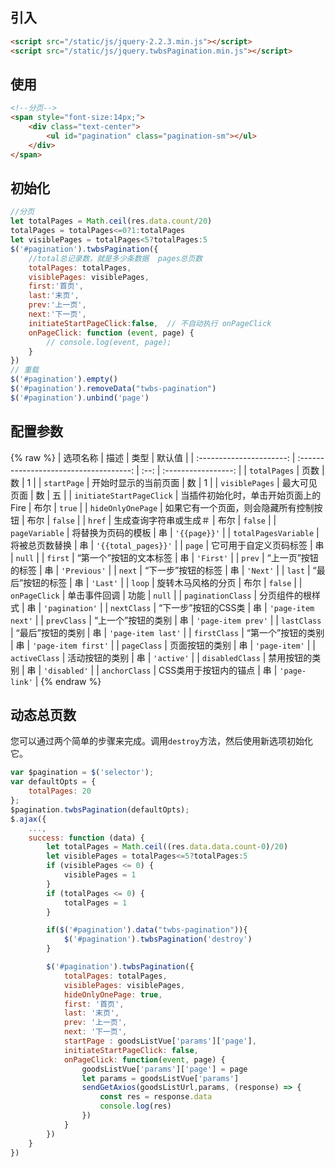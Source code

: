 ## 引入

```html
<script src="/static/js/jquery-2.2.3.min.js"></script>
<script src="/static/js/jquery.twbsPagination.min.js"></script>
```

## 使用

```html
<!--分页-->
<span style="font-size:14px;">
    <div class="text-center">
        <ul id="pagination" class="pagination-sm"></ul>
    </div>
</span>
```

## 初始化

```javascript
//分页
let totalPages = Math.ceil(res.data.count/20)
totalPages = totalPages<=0?1:totalPages
let visiblePages = totalPages<5?totalPages:5
$('#pagination').twbsPagination({
    //total总记录数，就是多少条数据  pages总页数
    totalPages: totalPages,
    visiblePages: visiblePages,
    first:'首页',
    last:'末页',
    prev:'上一页',
    next:'下一页',
    initiateStartPageClick:false,  // 不自动执行 onPageClick                             
    onPageClick: function (event, page) {
        // console.log(event, page);
	}
})
// 重载
$('#pagination').empty()
$('#pagination').removeData("twbs-pagination")
$('#pagination').unbind('page')
```

## 配置参数
{% raw %}
|         选项名称         |                  描述                  | 类型 |       默认值        |
| :----------------------: | :------------------------------------: | :--: | :-----------------: |
|       `totalPages`       |                  页数                  |  数  |          1          |
|       `startPage`        |          开始时显示的当前页面          |  数  |          1          |
|      `visiblePages`      |              最大可见页面              |  数  |         五          |
| `initiateStartPageClick` |  当插件初始化时，单击开始页面上的Fire  | 布尔 |       `true`        |
|    `hideOnlyOnePage`     | 如果它有一个页面，则会隐藏所有控制按钮 | 布尔 |       `false`       |
|          `href`          |         生成查询字符串或生成＃         | 布尔 |       `false`       |
|      `pageVariable`      |           将替换为页码的模板           |  串  |    `'{{page}}'`     |
|   `totalPagesVariable`   |             将被总页数替换             |  串  | `'{{total_pages}}'` |
|          `page`          |         它可用于自定义页码标签         |  串  |       `null`        |
|         `first`          |         “第一个”按钮的文本标签         |  串  |      `'First'`      |
|          `prev`          |           “上一页”按钮的标签           |  串  |    `'Previous'`     |
|          `next`          |           “下一步”按钮的标签           |  串  |      `'Next'`       |
|          `last`          |            “最后”按钮的标签            |  串  |      `'Last'`       |
|          `loop`          |           旋转木马风格的分页           | 布尔 |       `false`       |
|      `onPageClick`       |              单击事件回调              | 功能 |       `null`        |
|    `paginationClass`     |            分页组件的根样式            |  串  |   `'pagination'`    |
|       `nextClass`        |          “下一步”按钮的CSS类           |  串  | `'page-item next'`  |
|       `prevClass`        |           “上一个”按钮的类别           |  串  | `'page-item prev'`  |
|       `lastClass`        |            “最后”按钮的类别            |  串  | `'page-item last'`  |
|       `firstClass`       |           “第一个”按钮的类别           |  串  | `'page-item first'` |
|       `pageClass`        |             页面按钮的类别             |  串  |    `'page-item'`    |
|      `activeClass`       |             活动按钮的类别             |  串  |     `'active'`      |
|     `disabledClass`      |             禁用按钮的类别             |  串  |    `'disabled'`     |
|      `anchorClass`       |         CSS类用于按钮内的锚点          |  串  |    `'page-link'`    |
{% endraw %}

## 动态总页数

您可以通过两个简单的步骤来完成。调用`destroy`方法，然后使用新选项初始化它。

```javascript
var $pagination = $('selector');
var defaultOpts = {
    totalPages: 20
};
$pagination.twbsPagination(defaultOpts);
$.ajax({
    ...,
    success: function (data) {
        let totalPages = Math.ceil((res.data.data.count-0)/20)
        let visiblePages = totalPages<=5?totalPages:5
        if (visiblePages <= 0) {
            visiblePages = 1
        }
        if (totalPages <= 0) {
            totalPages = 1
        }

        if($('#pagination').data("twbs-pagination")){
            $('#pagination').twbsPagination('destroy')
        }

        $('#pagination').twbsPagination({
            totalPages: totalPages,
            visiblePages: visiblePages,
            hideOnlyOnePage: true,
            first: '首页',
            last: '末页',
            prev: '上一页',
            next: '下一页',
            startPage : goodsListVue['params']['page'],
            initiateStartPageClick: false,
            onPageClick: function(event, page) {
                goodsListVue['params']['page'] = page
                let params = goodsListVue['params']
                sendGetAxios(goodsListUrl,params, (response) => {
                    const res = response.data
                    console.log(res)
                })
            }
        })
	}
})
```

